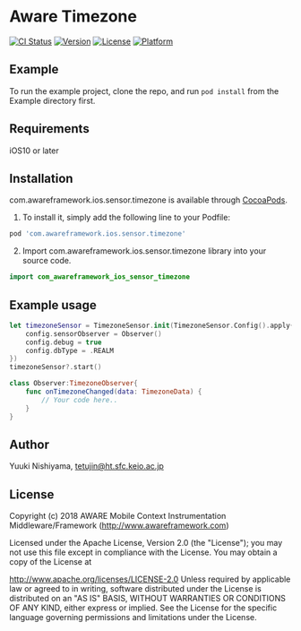 # Aware Timezone

[![CI Status](https://img.shields.io/travis/awareframework/com.awareframework.ios.sensor.timezone.svg?style=flat)](https://travis-ci.org/awareframework/com.awareframework.ios.sensor.timezone)
[![Version](https://img.shields.io/cocoapods/v/com.awareframework.ios.sensor.timezone.svg?style=flat)](https://cocoapods.org/pods/com.awareframework.ios.sensor.timezone)
[![License](https://img.shields.io/cocoapods/l/com.awareframework.ios.sensor.timezone.svg?style=flat)](https://cocoapods.org/pods/com.awareframework.ios.sensor.timezone)
[![Platform](https://img.shields.io/cocoapods/p/com.awareframework.ios.sensor.timezone.svg?style=flat)](https://cocoapods.org/pods/com.awareframework.ios.sensor.timezone)

## Example

To run the example project, clone the repo, and run `pod install` from the Example directory first.

## Requirements
iOS10 or later

## Installation

com.awareframework.ios.sensor.timezone is available through [CocoaPods](https://cocoapods.org). 

1. To install it, simply add the following line to your Podfile:
```ruby
pod 'com.awareframework.ios.sensor.timezone'
```

2. Import com.awareframework.ios.sensor.timezone library into your source code.
```swift
import com_awareframework_ios_sensor_timezone 
```
## Example usage

```swift
let timezoneSensor = TimezoneSensor.init(TimezoneSensor.Config().apply{ config in
    config.sensorObserver = Observer()
    config.debug = true
    config.dbType = .REALM
})
timezoneSensor?.start()
```

```swift
class Observer:TimezoneObserver{
    func onTimezoneChanged(data: TimezoneData) {
        // Your code here..
    }
}
```

## Author

Yuuki Nishiyama, tetujin@ht.sfc.keio.ac.jp

## License

Copyright (c) 2018 AWARE Mobile Context Instrumentation Middleware/Framework (http://www.awareframework.com)

Licensed under the Apache License, Version 2.0 (the "License"); you may not use this file except in compliance with the License. You may obtain a copy of the License at

http://www.apache.org/licenses/LICENSE-2.0 Unless required by applicable law or agreed to in writing, software distributed under the License is distributed on an "AS IS" BASIS, WITHOUT WARRANTIES OR CONDITIONS OF ANY KIND, either express or implied. See the License for the specific language governing permissions and limitations under the License.

